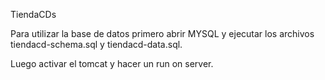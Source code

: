 
TiendaCDs

Para utilizar la base de datos primero abrir MYSQL y ejecutar los archivos tiendacd-schema.sql y tiendacd-data.sql.

Luego activar el tomcat y hacer un run on server.
